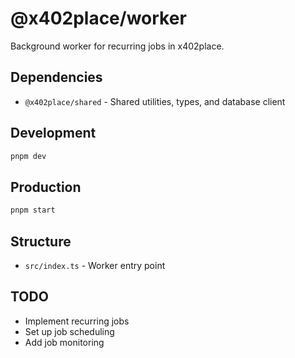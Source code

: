 # @x402place/worker

Background worker for recurring jobs in x402place.

## Dependencies

- `@x402place/shared` - Shared utilities, types, and database client

## Development

```bash
pnpm dev
```

## Production

```bash
pnpm start
```

## Structure

- `src/index.ts` - Worker entry point

## TODO

- Implement recurring jobs
- Set up job scheduling
- Add job monitoring
